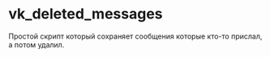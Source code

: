 # vk_deleted_messages
Простой скрипт который сохраняет сообщения которые кто-то прислал, а потом удалил.
